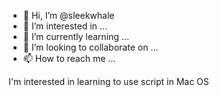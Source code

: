 - 👋 Hi, I’m @sleekwhale
- 👀 I’m interested in ...
- 🌱 I’m currently learning ...
- 💞️ I’m looking to collaborate on ...
- 📫 How to reach me ...

<!---
sleekwhale/sleekwhale is a ✨ special ✨ repository because its `README.md` (this file) appears on your GitHub profile.
You can click the Preview link to take a look at your changes.
---> I'm interested in learning to use script in Mac OS

